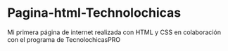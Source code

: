 # Pagina-html-Technolochicas
Mi primera página de internet realizada con HTML y CSS en colaboración con el programa de TecnolochicasPRO
